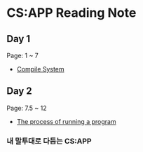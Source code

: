 # CS:APP Reading Note

## Day 1

Page: 1 ~ 7  
  
* [Compile System](day1.md)

## Day 2

Page: 7.5 ~ 12  
  
* [The process of running a program](day2.md)

### 내 말투대로 다듬는 CS:APP
